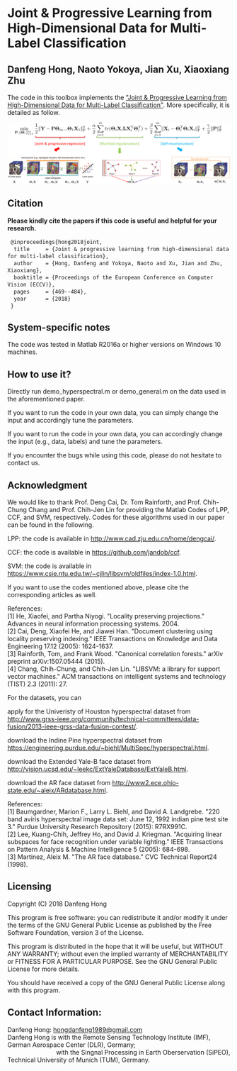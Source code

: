 # Joint & Progressive Learning from High-Dimensional Data for Multi-Label Classification

Danfeng Hong, Naoto Yokoya, Jian Xu, Xiaoxiang Zhu
---------------------

The code in this toolbox implements the ["Joint & Progressive Learning from High-Dimensional Data for Multi-Label Classification"](https://eccv2018.org/openaccess/content_ECCV_2018/papers/Danfeng_Hong_Joint__Progressive_ECCV_2018_paper.pdf).
More specifically, it is detailed as follow.


![alt text](./Figure.png)

Citation
---------------------

**Please kindly cite the papers if this code is useful and helpful for your research.**

     @inproceedings{hong2018joint,
      title     = {Joint & progressive learning from high-dimensional data for multi-label classification},
      author    = {Hong, Danfeng and Yokoya, Naoto and Xu, Jian and Zhu, Xiaoxiang},
      booktitle = {Proceedings of the European Conference on Computer Vision (ECCV)},
      pages     = {469--484},
      year      = {2018}
     }


System-specific notes
---------------------
The code was tested in Matlab R2016a or higher versions on Windows 10 machines.

How to use it?
---------------------

Directly run demo_hyperspectral.m or demo_general.m on the data used in the aforementioned paper.

If you want to run the code in your own data, you can simply change the input and accordingly tune the parameters.

If you want to run the code in your own data, you can accordingly change the input (e.g., data, labels) and tune the parameters.

If you encounter the bugs while using this code, please do not hesitate to contact us.


Acknowledgment
---------------------

We would like to thank Prof. Deng Cai, Dr. Tom Rainforth, and Prof. Chih-Chung Chang and Prof. Chih-Jen Lin for providing the Matlab Codes of LPP, CCF, and SVM, respectively. 
Codes for these algorithms used in our paper can be found in the following.

LPP: the code is available in http://www.cad.zju.edu.cn/home/dengcai/.

CCF: the code is available in https://github.com/jandob/ccf.

SVM: the code is available in https://www.csie.ntu.edu.tw/~cjlin/libsvm/oldfiles/index-1.0.html.

If you want to use the codes mentioned above, please cite the corresponding articles as well.

References:  
[1] He, Xiaofei, and Partha Niyogi. "Locality preserving projections." Advances in neural information processing systems. 2004.  
[2] Cai, Deng, Xiaofei He, and Jiawei Han. "Document clustering using locality preserving indexing." IEEE Transactions on Knowledge and Data Engineering 17.12 (2005): 1624-1637.  
[3] Rainforth, Tom, and Frank Wood. "Canonical correlation forests." arXiv preprint arXiv:1507.05444 (2015).  
[4] Chang, Chih-Chung, and Chih-Jen Lin. "LIBSVM: a library for support vector machines." ACM transactions on intelligent systems and technology (TIST) 2.3 (2011): 27.

For the datasets, you can

   apply for the Univeristy of Houston hyperspectral dataset from http://www.grss-ieee.org/community/technical-committees/data-fusion/2013-ieee-grss-data-fusion-contest/.  

   download the Indine Pine hyperspectral dataset from https://engineering.purdue.edu/~biehl/MultiSpec/hyperspectral.html.  

   download the Extended Yale-B face dataset from http://vision.ucsd.edu/~leekc/ExtYaleDatabase/ExtYaleB.html.  
    
   download the AR face dataset from http://www2.ece.ohio-state.edu/~aleix/ARdatabase.html.  

References:  
[1] Baumgardner, Marion F., Larry L. Biehl, and David A. Landgrebe. "220 band aviris hyperspectral image data set: June 12, 1992 indian pine test site 3." Purdue University Research Repository (2015): R7RX991C.  
[2] Lee, Kuang-Chih, Jeffrey Ho, and David J. Kriegman. "Acquiring linear subspaces for face recognition under variable lighting." IEEE Transactions on Pattern Analysis & Machine Intelligence 5 (2005): 684-698.  
[3] Martinez, Aleix M. "The AR face database." CVC Technical Report24 (1998).


Licensing
---------

Copyright (C) 2018 Danfeng Hong

This program is free software: you can redistribute it and/or modify it under the terms of the GNU General Public License as published by the Free Software Foundation, version 3 of the License.

This program is distributed in the hope that it will be useful, but WITHOUT ANY WARRANTY; without even the implied warranty of MERCHANTABILITY or FITNESS FOR A PARTICULAR PURPOSE. See the GNU General Public License for more details.

You should have received a copy of the GNU General Public License along with this program.

Contact Information:
--------------------

Danfeng Hong: hongdanfeng1989@gmail.com<br>
Danfeng Hong is with the Remote Sensing Technology Institute (IMF), German Aerospace Center (DLR), Germany; <br>
&nbsp; &nbsp; &nbsp; &nbsp; &nbsp; &nbsp; &nbsp; &nbsp; &nbsp; &nbsp; &nbsp; &nbsp; &nbsp; &nbsp; with the Singnal Processing in Earth Oberservation (SiPEO), Technical University of Munich (TUM), Germany. 

